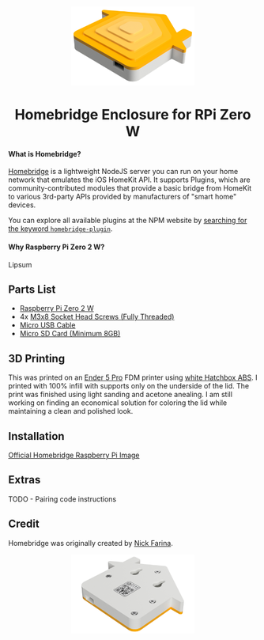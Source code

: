 <p align="center">
  <img src="https://github.com/austintrujillo/Homebridge-Enclosure-Pi/blob/55cf67e3892fce33442126a8bf4515b7896326c7/Misc/Images/readmeimage.png" height="160">
</p>

<span align="center">

# Homebridge Enclosure for RPi Zero W

</span>

#### What is Homebridge?

[Homebridge](https://github.com/homebridge/homebridge) is a lightweight NodeJS server you can run on your home network that emulates the iOS HomeKit API. It supports Plugins, which are community-contributed modules that provide a basic bridge from HomeKit to various 3rd-party APIs provided by manufacturers of "smart home" devices.

You can explore all available plugins at the NPM website by [searching for the keyword `homebridge-plugin`](https://www.npmjs.com/search?q=homebridge-plugin).

#### Why Raspberry Pi Zero 2 W?

Lipsum

## Parts List

* [Raspberry Pi Zero 2 W](https://www.raspberrypi.com/products/raspberry-pi-zero-2-w/)
* 4x [M3x8 Socket Head Screws (Fully Threaded)](https://www.mcmaster.com/screws/thread-size~m3/system-of-measurement~metric/alloy-steel-socket-head-screws-8/length~8-mm/)
* [Micro USB Cable](https://www.amazon.com/dp/B09DSPBKD7/)
* [Micro SD Card (Minimum 8GB)](https://www.amazon.com/dp/B073JWXGNT/)

## 3D Printing

This was printed on an [Ender 5 Pro](https://www.creality.com/goods-detail/ender-5-pro-3d-printer) FDM printer using [white Hatchbox ABS](https://www.amazon.com/dp/B00J0H6NNM/). I printed with 100% infill with supports only on the underside of the lid. The print was finished using light sanding and acetone anealing. I am still working on finding an economical solution for coloring the lid while maintaining a clean and polished look.

## Installation

[Official Homebridge Raspberry Pi Image](https://github.com/homebridge/homebridge-raspbian-image/wiki/Getting-Started)

## Extras

TODO - Pairing code instructions

## Credit

Homebridge was originally created by [Nick Farina](https://twitter.com/nfarina).

<p align="center">
  <img src="https://github.com/austintrujillo/Homebridge-Enclosure-Pi/blob/253db92c26341f4c74f8c9bbaa1b17de03d5a5a4/Misc/Images/readmeimage2.png" height="160">
</p>
